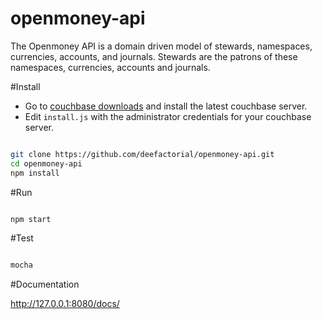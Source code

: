 # openmoney-api

The Openmoney API is a domain driven model of stewards, namespaces, currencies, accounts, and journals.
Stewards are the patrons of these namespaces, currencies, accounts and journals.

#Install

- Go to [couchbase downloads](http://www.couchbase.com/nosql-databases/downloads) and install the latest couchbase server.
- Edit `install.js` with the administrator credentials for your couchbase server.

```sh

git clone https://github.com/deefactorial/openmoney-api.git
cd openmoney-api
npm install

```

#Run

```sh

npm start

```

#Test

```sh

mocha

```

#Documentation

http://127.0.0.1:8080/docs/
